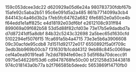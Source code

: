 159c053dcee3dc22
d620929a05d6e24a
980783730fdbf67b
15afe92c5aba2b51
95c6e091d5a2a485
861b7714099a3cb4
844143c4a46d3b2a
f7eb5fc64762a682
6fe6852e0a50ce4b
f64edd1e1aff825c
e4d18192e03df6bf
e2612108c931ff84
899069a09f682b58
53d5d88f82cfd03e
73e17b5e9dadbd7a
d7d87241df5a8dbf
84b32c5243c32698
2a5bec65d1630cfd
5102294ef5076f15
1fca691a5b4a4715
73e3e5b6a3906608
09c30acfde95cdb8
7d1511d92172e017
6550892f5a0f709c
3edb3bb969b00cb7
f316301b1cdd4312
9eb88c845c0069ae
cef4a0ea90191ea6
7e2dd7894fe60ec3
5d5f68a70dcecc91
0975e546226f53d6
cd9478768fe50c00
bf21258d33443818
974c018143a0b77a
b2f766585b5deedc
5653869f14710fb0
